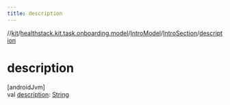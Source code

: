 ```yaml
---
title: description
---
```

//[kit](../../../../index.html)/[healthstack.kit.task.onboarding.model](../../index.html)/[IntroModel](../index.html)/[IntroSection](index.html)/[description](description.html)



# description



[androidJvm]\
val [description](description.html): [String](https://kotlinlang.org/api/latest/jvm/stdlib/kotlin/-string/index.html)




